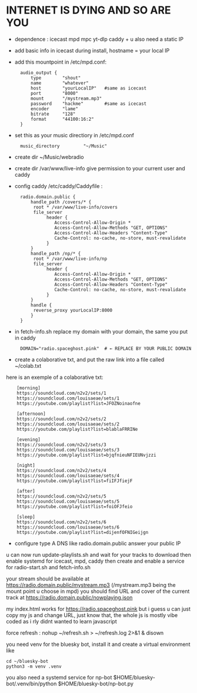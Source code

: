 # INTERNET IS DYING AND SO ARE YOU


- dependence : icecast mpd mpc yt-dlp caddy + u also need a static IP
- add basic info in icecast during install, hostname = your local IP
- add this mountpoint in /etc/mpd.conf:

		audio_output {
		    type        "shout"
		    name        "whatever"		
		    host        "yourLocalIP"	#same as icecast
		    port        "8000"		      
		    mount       "/mystream.mp3" 
		    password    "hackme"        #same as icecast      
		    encoder     "lame"                
		    bitrate     "128"                 
		    format      "44100:16:2"
		}

- set this as your music directiory in /etc/mpd.conf 

		music_directory         "~/Music"


- create dir ~/Music/webradio
- create dir /var/www/live-info give permission to your current user and caddy
- config caddy /etc/caddy/Caddyfile :

		radio.domain.public {
			handle_path /covers/* {
			 root * /var/www/live-info/covers
			 file_server
		          header {
		             Access-Control-Allow-Origin *
		             Access-Control-Allow-Methods "GET, OPTIONS"
		             Access-Control-Allow-Headers "Content-Type"
		             Cache-Control: no-cache, no-store, must-revalidate
		          }
			}
			handle_path /np/* {
			 root * /var/www/live-info/np
			 file_server
		          header {
		             Access-Control-Allow-Origin *
		             Access-Control-Allow-Methods "GET, OPTIONS"
		             Access-Control-Allow-Headers "Content-Type"
		             Cache-Control: no-cache, no-store, must-revalidate
		          }
			}
			handle {
			 reverse_proxy yourLocalIP:8000
			}
		}

- in fetch-info.sh replace my domain with your domain, the same you put in caddy
	
		DOMAIN="radio.spaceghost.pink"  # ← REPLACE BY YOUR PUBLIC DOMAIN

- create a colaborative txt, and put the raw link into a file called ~/colab.txt
  
here is an exemple of a colaborative txt: 
	
		[morning]
		https://soundcloud.com/n2v2/sets/1
		https://soundcloud.com/louisaeae/sets/1
		https://youtube.com/playlist?list=JFOZNoinaofne
		
		[afternoon]
		https://soundcloud.com/n2v2/sets/2
		https://soundcloud.com/louisaeae/sets/2
		https://youtube.com/playlist?list=blablaFRRINe
		
		[evening]
		https://soundcloud.com/n2v2/sets/3
		https://soundcloud.com/louisaeae/sets/3
		https://youtube.com/playlist?list=bjqfnieuNFIEUNvjzzi
		
		[night]
		https://soundcloud.com/n2v2/sets/4
		https://soundcloud.com/louisaeae/sets/4
		https://youtube.com/playlist?list=fiIFJfiejF
		
		[after]
		https://soundcloud.com/n2v2/sets/5
		https://soundcloud.com/louisaeae/sets/5
		https://youtube.com/playlist?list=foiOFJfeio
		
		[sleep]
		https://soundcloud.com/n2v2/sets/6
		https://soundcloud.com/louisaeae/sets/6
		https://youtube.com/playlist?list=dijenfOFNIGeijgn

- configure type A DNS like radio.domain.public answer your public IP

u can now run update-playlists.sh and wait for your tracks to download then enable systemd for icecast, mpd, caddy then create and enable a service for radio-start.sh and fetch-info.sh

your stream should be available at https://radio.domain.public/mystream.mp3 (/mystream.mp3 being the mount point u choose in mpd)
you should find URL and cover of the current track at https://radio.domain.public/nowplaying.json

my index.html works for https://radio.spaceghost.pink but i guess u can just copy my js and change URL, just know that, the whole js is mostly vibe coded as i rly didnt wanted to learn javascript 

force refresh : nohup ~/refresh.sh > ~/refresh.log 2>&1 & disown

you need venv for the bluesky bot, install it and create a virtual environment like 

	cd ~/bluesky-bot
	python3 -m venv .venv

you also need a systemd service for np-bot $HOME/bluesky-bot/.venv/bin/python $HOME/bluesky-bot/np-bot.py

